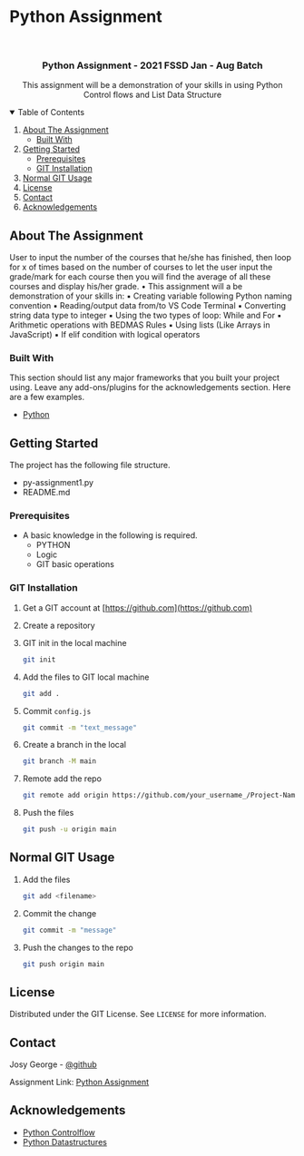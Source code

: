 # Python Assignment

<!-- ASSIGNMENT INTRO -->
<br />
<p>
  <h3 align="center">Python Assignment - 2021 FSSD Jan - Aug Batch</h3>

  <p align="center">
    This assignment will be a demonstration of your skills in using Python Control flows and List Data Structure
    <br />
  </p>
</p>

<!-- TABLE OF CONTENTS -->
<details open="open">
  <summary>Table of Contents</summary>
  <ol>
    <li>
      <a href="#about-the-assignment">About The Assignment</a>
      <ul>
        <li><a href="#built-with">Built With</a></li>
      </ul>
    </li>
    <li>
      <a href="#getting-started">Getting Started</a>
      <ul>
        <li><a href="#prerequisites">Prerequisites</a></li>
        <li><a href="#git-installation">GIT Installation</a></li>
      </ul>
    </li>
    <li><a href="#normal-git-usage">Normal GIT Usage</a></li>
    <li><a href="#license">License</a></li>
    <li><a href="#contact">Contact</a></li>
    <li><a href="#acknowledgements">Acknowledgements</a></li>
  </ol>
</details>

<!-- ABOUT THE Assignment -->

## About The Assignment

User to input the number of the courses that he/she has finished, then loop for x of times based on the number of courses to let the user input the grade/mark for each course then you will find the average of all these courses and display his/her grade.
• This assignment will a be demonstration of your skills in:
▪ Creating variable following Python naming convention
▪ Reading/output data from/to VS Code Terminal
▪ Converting string data type to integer
▪ Using the two types of loop: While and For
▪ Arithmetic operations with BEDMAS Rules
▪ Using lists (Like Arrays in JavaScript)
▪ If elif condition with logical operators

### Built With

This section should list any major frameworks that you built your project using. Leave any add-ons/plugins for the acknowledgements section. Here are a few examples.

- [Python](https://docs.python.org/3/tutorial/)

<!-- GETTING STARTED -->

## Getting Started

The project has the following file structure.

- py-assignment1.py
- README.md

### Prerequisites

- A basic knowledge in the following is required.
  - PYTHON
  - Logic
  - GIT basic operations

### GIT Installation

1. Get a GIT account at [https://github.com](https://github.com)
2. Create a repository

3. GIT init in the local machine
   ```sh
   git init
   ```
4. Add the files to GIT local machine
   ```sh
   git add .
   ```
5. Commit `config.js`
   ```sh
   git commit -m "text_message"
   ```
6. Create a branch in the local
   ```sh
   git branch -M main
   ```
7. Remote add the repo
   ```sh
   git remote add origin https://github.com/your_username_/Project-Name.git
   ```
8. Push the files
   ```sh
   git push -u origin main
   ```

<!-- USAGE EXAMPLES -->

## Normal GIT Usage

1. Add the files
   ```sh
   git add <filename>
   ```
2. Commit the change
   ```sh
   git commit -m "message"
   ```
3. Push the changes to the repo
   ```sh
   git push origin main
   ```

<!-- LICENSE -->

## License

Distributed under the GIT License. See `LICENSE` for more information.

<!-- CONTACT -->

## Contact

Josy George - [@github](https://github.com/josygeorge/)

Assignment Link: [Python Assignment](https://github.com/josygeorge/Python-Assignment)

<!-- ACKNOWLEDGEMENTS -->

## Acknowledgements

- [Python Controlflow](https://docs.python.org/3/tutorial/controlflow.html)
- [Python Datastructures](https://docs.python.org/3/tutorial/datastructures.html)
